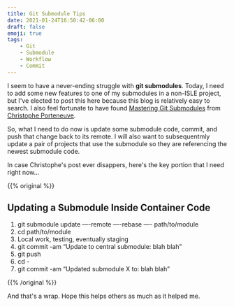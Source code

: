 ```yaml
---
title: Git Submodule Tips
date: 2021-01-24T16:50:42-06:00
draft: false
emoji: true
tags:
    - Git
    - Submodule
    - Workflow
    - Commit
---
```


I seem to have a never-ending struggle with **git submodules**. Today, I need to add some new features to one of my submodules in a non-ISLE project, but I've elected to post this here because this blog is relatively easy to search. I also feel fortunate to have found [Mastering Git Submodules](https://medium.com/@porteneuve/mastering-git-submodules-34c65e940407) from [Christophe Porteneuve](https://medium.com/@porteneuve).

So, what I need to do now is update some submodule code, commit, and push that change back to its remote. I will also want to subsequentmly update a pair of projects that use the submodule so they are referencing the newest submodule code. 

In case Christophe's post ever disappers, here's the key portion that I need right now...

{{% original %}}
## Updating a Submodule Inside Container Code

  1. git submodule update —-remote —-rebase —- path/to/module
  2. cd path/to/module
  3. Local work, testing, eventually staging
  4. git commit -am “Update to central submodule: blah blah”
  5. git push
  6. cd -
  7. git commit -am “Updated submodule X to: blah blah”
    
{{% /original %}}

And that's a wrap.  Hope this helps others as much as it helped me.
